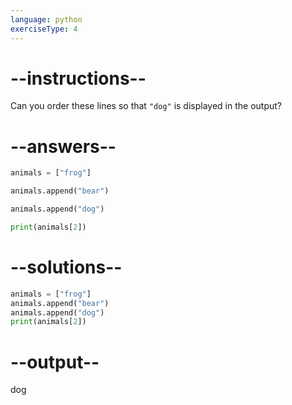 ```yaml
---
language: python
exerciseType: 4
---
```


# --instructions--

Can you order these lines so that `"dog"` is displayed in the output?

# --answers--

```python
animals = ["frog"]
```

```python
animals.append("bear")
```

```python
animals.append("dog")
```

```python
print(animals[2])
```

# --solutions--

```python
animals = ["frog"]
animals.append("bear")
animals.append("dog")
print(animals[2])
```

# --output--

dog
